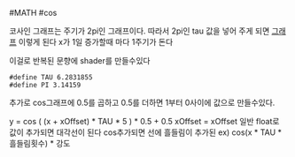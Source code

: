#MATH #cos

코사인 그래프는 주기가 2pi인 그래프이다.
따라서 2pi인 tau 값을 넣어 주게 되면
[그래프](https://www.desmos.com/calculator/xu9k5eeszx) 이렇게 된다
x가 1일 증가할때 마다 1주기가 돈다

이걸로 반복된 문향에 shader를 만들수있다

	#define TAU 6.2831855
	#define PI 3.14159

추가로 cos그래프에 0.5를 곱하고 0.5를 더하면
1부터 0사이에 값으로 만들수있다.

y = cos ( (x  + xOffset) * TAU * 5 ) * 0.5 + 0.5
xOffset = 
xOffset 일반 float로 값이 추가되면 대각선이 된다
cos추가되면 선에 흘들림이 추가된
ex) cos(x * TAU * 흘들림횟수) * 강도 